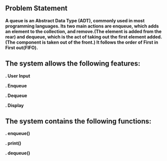 ## Problem Statement
**A queue is an Abstract Data Type (ADT), commonly used in most programming languages.
Its two main actions are enqueue, which adds an element to the collection, and remove.(The element is added from the rear) and dequeue, which is the act of taking out the first element added. (The component is taken out of the front.)
It follows the order of First in First out(FIFO).**

## The system allows the following features:
**. User Input**

**. Enqueue**

**. Dequeue**
  
**. Display**

  ## The system contains the following functions:
  **. enqueue()**
  
  **. print()**
  
  **. dequeue()**
